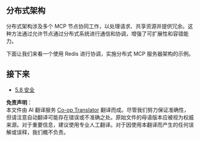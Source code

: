 <!--
CO_OP_TRANSLATOR_METADATA:
{
  "original_hash": "cd973a4e381337c6a3ac2443e7548e63",
  "translation_date": "2025-06-12T21:17:11+00:00",
  "source_file": "05-AdvancedTopics/mcp-scaling/README.md",
  "language_code": "zh"
}
-->
## 分布式架构

分布式架构涉及多个 MCP 节点协同工作，以处理请求、共享资源并提供冗余。这种方法通过允许节点通过分布式系统进行通信和协调，增强了可扩展性和容错能力。

下面让我们来看一个使用 Redis 进行协调，实施分布式 MCP 服务器架构的示例。

## 接下来

- [5.8 安全](../mcp-security/README.md)

**免责声明**：  
本文件由 AI 翻译服务 [Co-op Translator](https://github.com/Azure/co-op-translator) 翻译而成。尽管我们努力保证准确性，但请注意自动翻译可能存在错误或不准确之处。原始文件的母语版本应被视为权威来源。对于重要信息，建议使用专业人工翻译。对于因使用本翻译而产生的任何误解或误释，我们概不负责。